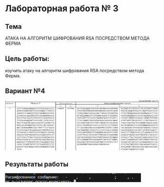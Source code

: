 # Лабораторная работа № 3

## Тема
АТАКА НА АЛГОРИТМ ШИФРОВАНИЯ RSA ПОСРЕДСТВОМ МЕТОДА ФЕРМА


## Цель работы:
изучить атаку на алгоритм шифрования RSA посредством метода Ферма.

## Вариант №4
![Вариант](../../images/image3_1.png)

## Результаты работы
![Результат работы №1](../../images/image3_2.png)
